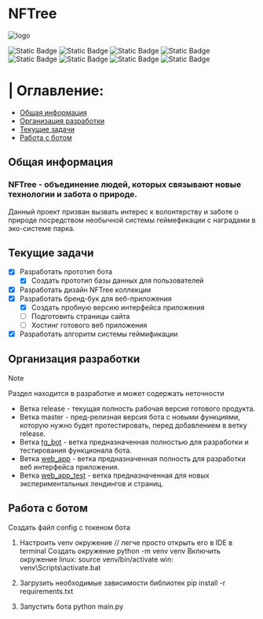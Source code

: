 # NFTree

![logo](https://cdn.discordapp.com/attachments/1023980844731342908/1245788996244869200/NFTree_github.png?ex=665a06ea&is=6658b56a&hm=5f964d06f219a30a7ff305f406364b34e18424b9d8a92df2326b4bc727b20875&)

![Static Badge](https://img.shields.io/badge/Python-FFD43B?style=for-the-badge&logo=python&logoColor=blue)
![Static Badge](https://img.shields.io/badge/Sqlite-003B57?style=for-the-badge&logo=sqlite&logoColor=white)
![Static Badge](https://img.shields.io/badge/CSS3-1572B6?style=for-the-badge&logo=css3&logoColor=white)
![Static Badge](https://img.shields.io/badge/HTML5-E34F26?style=for-the-badge&logo=html5&logoColor=white)
![Static Badge](https://img.shields.io/badge/JavaScript-323330?style=for-the-badge&logo=javascript&logoColor=F7DF1E)
![Static Badge](https://img.shields.io/badge/Figma-F24E1E?style=for-the-badge&logo=figma&logoColor=white)
![Static Badge](https://img.shields.io/badge/GitHub-100000?style=for-the-badge&logo=github&logoColor=white)
![Static Badge](https://img.shields.io/badge/GIT-E44C30?style=for-the-badge&logo=git&logoColor=white)


# | Оглавление:

- [Общая информация](#общая-информация)
- [Организация разработки](#организация-разработки)
- [Текущие задачи](#текущие-задачи)
- [Работа с ботом](#работа-с-ботом)

## Общая информация

### NFTree - объединение людей, которых связывают новые технологии и забота о природе.

Данный проект призван вызвать интерес к волонтерству и заботе о природе посредством необычной системы геймефикации с наградами в эко-системе парка.

## Текущие задачи
  - [x] Разработать прототип бота
    - [x] Создать прототип базы данных для пользователей
  - [x] Разработать дизайн NFTree коллекции
  - [x] Разработать бренд-бук для веб-приложения
    - [x] Создать пробную версию интерфейса приложения
    - [ ] Подготовить страницы сайта
    - [ ] Хостинг готового веб приложения
  - [x] Разработать алгоритм системы геймификации

## Организация разработки

> [!NOTE]
> Раздел находится в разработке и может содержать неточности

- Ветка release - текущая полность рабочая версия готового продукта.
- Ветка master - пред-релизная версия бота с новыми функциями, которую нужно будет протестировать, перед добавлением в ветку release.
- Ветка [tg_bot](https://github.com/MajeFlz/Garden_Bot/tree/tg_bot) - ветка предназначенная полностью для разработки и тестирования функционала бота.
- Ветка [web_app](https://github.com/MajeFlz/Garden_Bot/tree/web_app) - ветка предназначенная полность  для разработки веб интерфейса приложения.
- Ветка [web_app_test](https://github.com/MajeFlz/Garden_Bot/tree/web_app_test) - ветка предназначенная для новых экспериментальных лендингов и страниц.



## Работа с ботом

Создать файл config с токеном бота

1) Настроить venv окружение // легче просто открыть его в IDE в terminal
Создать окружение
python -m venv venv
Включить окружение
linux: source venv/bin/activate
win: venv\Scripts\activate.bat

2) Загрузить необходимые зависимости библиотек
pip install -r requirements.txt

3) Запустить бота
python main.py
